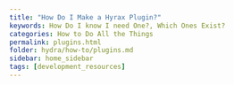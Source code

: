 ```yaml
---
title: "How Do I Make a Hyrax Plugin?"
keywords: How Do I know I need One?, Which Ones Exist?
categories: How to Do All the Things
permalink: plugins.html
folder: hydra/how-to/plugins.md
sidebar: home_sidebar
tags: [development_resources]
---
```

